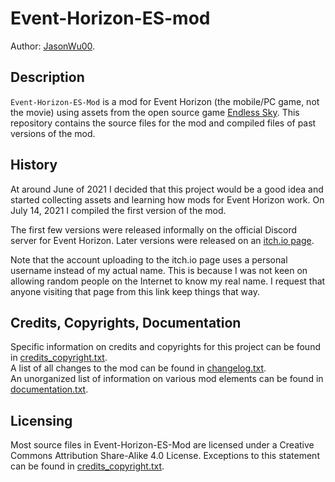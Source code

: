 # Event-Horizon-ES-mod

Author: [JasonWu00](https://github.com/JasonWu00).

## Description

`Event-Horizon-ES-Mod` is a mod for Event Horizon (the mobile/PC game, not the movie) using assets from the open source game [Endless Sky](https://github.com/endless-sky/endless-sky). This repository contains the source files for the mod and compiled files of past versions of the mod.

## History

At around June of 2021 I decided that this project would be a good idea and started collecting assets and learning how mods for Event Horizon work. On July 14, 2021 I compiled the first version of the mod.

The first few versions were released informally on the official Discord server for Event Horizon. Later versions were released on an [itch.io page](https://404-found.itch.io/event-horizon-es-mod).

Note that the account uploading to the itch.io page uses a personal username instead of my actual name. This is because I was not keen on allowing random people on the Internet to know my real name. I request that anyone visiting that page from this link keep things that way.

## Credits, Copyrights, Documentation

Specific information on credits and copyrights for this project can be found in [credits_copyright.txt](../master/credits_copyright.txt).  
A list of all changes to the mod can be found in [changelog.txt](../master/changelog.txt).  
An unorganized list of information on various mod elements can be found in [documentation.txt](../master/documentation.txt).  

## Licensing

Most source files in Event-Horizon-ES-Mod are licensed under a Creative Commons Attribution Share-Alike 4.0 License. Exceptions to this statement can be found in [credits_copyright.txt](../master/credits_copyright.txt).